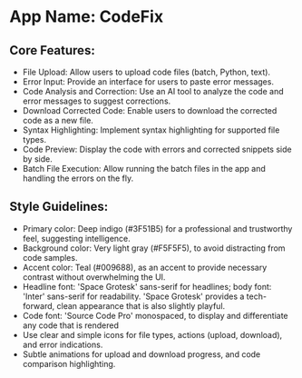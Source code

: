 # **App Name**: CodeFix

## Core Features:

- File Upload: Allow users to upload code files (batch, Python, text).
- Error Input: Provide an interface for users to paste error messages.
- Code Analysis and Correction: Use an AI tool to analyze the code and error messages to suggest corrections.
- Download Corrected Code: Enable users to download the corrected code as a new file.
- Syntax Highlighting: Implement syntax highlighting for supported file types.
- Code Preview: Display the code with errors and corrected snippets side by side.
- Batch File Execution: Allow running the batch files in the app and handling the errors on the fly.

## Style Guidelines:

- Primary color: Deep indigo (#3F51B5) for a professional and trustworthy feel, suggesting intelligence.
- Background color: Very light gray (#F5F5F5), to avoid distracting from code samples.
- Accent color: Teal (#009688), as an accent to provide necessary contrast without overwhelming the UI.
- Headline font: 'Space Grotesk' sans-serif for headlines; body font: 'Inter' sans-serif for readability. 'Space Grotesk' provides a tech-forward, clean appearance that is also slightly playful.
- Code font: 'Source Code Pro' monospaced, to display and differentiate any code that is rendered
- Use clear and simple icons for file types, actions (upload, download), and error indications.
- Subtle animations for upload and download progress, and code comparison highlighting.